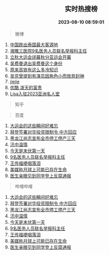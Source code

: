 <div align="center"><h2>实时热搜榜</h2><h4>2023-08-10 08:59:01</h4></div>

> 微博  

1. [中国跌出泰国最大客源地](https://s.weibo.com/weibo?q=%23%E4%B8%AD%E5%9B%BD%E8%B7%8C%E5%87%BA%E6%B3%B0%E5%9B%BD%E6%9C%80%E5%A4%A7%E5%AE%A2%E6%BA%90%E5%9C%B0%23&t=31&band_rank=1&Refer=top)<br />
2. [湘雅三医院9名医务人员联名举报科主任](https://s.weibo.com/weibo?q=%23%E6%B9%98%E9%9B%85%E4%B8%89%E5%8C%BB%E9%99%A29%E5%90%8D%E5%8C%BB%E5%8A%A1%E4%BA%BA%E5%91%98%E8%81%94%E5%90%8D%E4%B8%BE%E6%8A%A5%E7%A7%91%E4%B8%BB%E4%BB%BB%23&t=31&band_rank=2&Refer=top)<br />
3. [立秋大运会闭幕秋分亚运会开幕](https://s.weibo.com/weibo?q=%23%E7%AB%8B%E7%A7%8B%E5%A4%A7%E8%BF%90%E4%BC%9A%E9%97%AD%E5%B9%95%E7%A7%8B%E5%88%86%E4%BA%9A%E8%BF%90%E4%BC%9A%E5%BC%80%E5%B9%95%23&t=31&band_rank=3&Refer=top)<br />
4. [吴费曼退出吴费曼这个身份](https://s.weibo.com/weibo?q=%23%E5%90%B4%E8%B4%B9%E6%9B%BC%E9%80%80%E5%87%BA%E5%90%B4%E8%B4%B9%E6%9B%BC%E8%BF%99%E4%B8%AA%E8%BA%AB%E4%BB%BD%23&t=31&band_rank=4&Refer=top)<br />
5. [原来高铁有这么多冷知识](https://s.weibo.com/weibo?q=%23%E5%8E%9F%E6%9D%A5%E9%AB%98%E9%93%81%E6%9C%89%E8%BF%99%E4%B9%88%E5%A4%9A%E5%86%B7%E7%9F%A5%E8%AF%86%23&t=31&band_rank=5&Refer=top)<br />
6. [吴京曾提到有演员因角色小而放弃封神](https://s.weibo.com/weibo?q=%23%E5%90%B4%E4%BA%AC%E6%9B%BE%E6%8F%90%E5%88%B0%E6%9C%89%E6%BC%94%E5%91%98%E5%9B%A0%E8%A7%92%E8%89%B2%E5%B0%8F%E8%80%8C%E6%94%BE%E5%BC%83%E5%B0%81%E7%A5%9E%23&t=31&band_rank=6&Refer=top)<br />
7. [jiejie](https://s.weibo.com/weibo?q=jiejie&t=31&band_rank=7&Refer=top)<br />
8. [优酷 泼天的富贵](https://s.weibo.com/weibo?q=%E4%BC%98%E9%85%B7%20%E6%B3%BC%E5%A4%A9%E7%9A%84%E5%AF%8C%E8%B4%B5&t=31&band_rank=8&Refer=top)<br />
9. [Lisa入驻2023亚洲名人堂](https://s.weibo.com/weibo?q=%23Lisa%E5%85%A5%E9%A9%BB2023%E4%BA%9A%E6%B4%B2%E5%90%8D%E4%BA%BA%E5%A0%82%23&t=31&band_rank=9&Refer=top)<br />

> 知乎  


> 百度  

1. [大运会的这些瞬间好难忘](https://www.baidu.com/s?wd=%E5%A4%A7%E8%BF%90%E4%BC%9A%E7%9A%84%E8%BF%99%E4%BA%9B%E7%9E%AC%E9%97%B4%E5%A5%BD%E9%9A%BE%E5%BF%98&sa=fyb_news&rsv_dl=fyb_news)<br />
2. [拜登签署对华投资限制令 中方回应](https://www.baidu.com/s?wd=%E6%8B%9C%E7%99%BB%E7%AD%BE%E7%BD%B2%E5%AF%B9%E5%8D%8E%E6%8A%95%E8%B5%84%E9%99%90%E5%88%B6%E4%BB%A4+%E4%B8%AD%E6%96%B9%E5%9B%9E%E5%BA%94&sa=fyb_news&rsv_dl=fyb_news)<br />
3. [黑龙江尚志宣布全市停工停产三天](https://www.baidu.com/s?wd=%E9%BB%91%E9%BE%99%E6%B1%9F%E5%B0%9A%E5%BF%97%E5%AE%A3%E5%B8%83%E5%85%A8%E5%B8%82%E5%81%9C%E5%B7%A5%E5%81%9C%E4%BA%A7%E4%B8%89%E5%A4%A9&sa=fyb_news&rsv_dl=fyb_news)<br />
4. [汛中温情](https://www.baidu.com/s?wd=%E6%B1%9B%E4%B8%AD%E6%B8%A9%E6%83%85&sa=fyb_news&rsv_dl=fyb_news)<br />
5. [今天是末伏第一天](https://www.baidu.com/s?wd=%E4%BB%8A%E5%A4%A9%E6%98%AF%E6%9C%AB%E4%BC%8F%E7%AC%AC%E4%B8%80%E5%A4%A9&sa=fyb_news&rsv_dl=fyb_news)<br />
6. [9名医务人员联名举报科主任](https://www.baidu.com/s?wd=9%E5%90%8D%E5%8C%BB%E5%8A%A1%E4%BA%BA%E5%91%98%E8%81%94%E5%90%8D%E4%B8%BE%E6%8A%A5%E7%A7%91%E4%B8%BB%E4%BB%BB&sa=fyb_news&rsv_dl=fyb_news)<br />
7. [王传福哽咽落泪](https://www.baidu.com/s?wd=%E7%8E%8B%E4%BC%A0%E7%A6%8F%E5%93%BD%E5%92%BD%E8%90%BD%E6%B3%AA&sa=fyb_news&rsv_dl=fyb_news)<br />
8. [美媒称月球上可能已存在生命](https://www.baidu.com/s?wd=%E7%BE%8E%E5%AA%92%E7%A7%B0%E6%9C%88%E7%90%83%E4%B8%8A%E5%8F%AF%E8%83%BD%E5%B7%B2%E5%AD%98%E5%9C%A8%E7%94%9F%E5%91%BD&sa=fyb_news&rsv_dl=fyb_news)<br />
9. [医生亲眼见到同学登上反腐通报](https://www.baidu.com/s?wd=%E5%8C%BB%E7%94%9F%E4%BA%B2%E7%9C%BC%E8%A7%81%E5%88%B0%E5%90%8C%E5%AD%A6%E7%99%BB%E4%B8%8A%E5%8F%8D%E8%85%90%E9%80%9A%E6%8A%A5&sa=fyb_news&rsv_dl=fyb_news)<br />

> 哔哩哔哩  

1. [大运会的这些瞬间好难忘](https://www.baidu.com/s?wd=%E5%A4%A7%E8%BF%90%E4%BC%9A%E7%9A%84%E8%BF%99%E4%BA%9B%E7%9E%AC%E9%97%B4%E5%A5%BD%E9%9A%BE%E5%BF%98&sa=fyb_news&rsv_dl=fyb_news)<br />
2. [拜登签署对华投资限制令 中方回应](https://www.baidu.com/s?wd=%E6%8B%9C%E7%99%BB%E7%AD%BE%E7%BD%B2%E5%AF%B9%E5%8D%8E%E6%8A%95%E8%B5%84%E9%99%90%E5%88%B6%E4%BB%A4+%E4%B8%AD%E6%96%B9%E5%9B%9E%E5%BA%94&sa=fyb_news&rsv_dl=fyb_news)<br />
3. [黑龙江尚志宣布全市停工停产三天](https://www.baidu.com/s?wd=%E9%BB%91%E9%BE%99%E6%B1%9F%E5%B0%9A%E5%BF%97%E5%AE%A3%E5%B8%83%E5%85%A8%E5%B8%82%E5%81%9C%E5%B7%A5%E5%81%9C%E4%BA%A7%E4%B8%89%E5%A4%A9&sa=fyb_news&rsv_dl=fyb_news)<br />
4. [汛中温情](https://www.baidu.com/s?wd=%E6%B1%9B%E4%B8%AD%E6%B8%A9%E6%83%85&sa=fyb_news&rsv_dl=fyb_news)<br />
5. [今天是末伏第一天](https://www.baidu.com/s?wd=%E4%BB%8A%E5%A4%A9%E6%98%AF%E6%9C%AB%E4%BC%8F%E7%AC%AC%E4%B8%80%E5%A4%A9&sa=fyb_news&rsv_dl=fyb_news)<br />
6. [9名医务人员联名举报科主任](https://www.baidu.com/s?wd=9%E5%90%8D%E5%8C%BB%E5%8A%A1%E4%BA%BA%E5%91%98%E8%81%94%E5%90%8D%E4%B8%BE%E6%8A%A5%E7%A7%91%E4%B8%BB%E4%BB%BB&sa=fyb_news&rsv_dl=fyb_news)<br />
7. [王传福哽咽落泪](https://www.baidu.com/s?wd=%E7%8E%8B%E4%BC%A0%E7%A6%8F%E5%93%BD%E5%92%BD%E8%90%BD%E6%B3%AA&sa=fyb_news&rsv_dl=fyb_news)<br />
8. [美媒称月球上可能已存在生命](https://www.baidu.com/s?wd=%E7%BE%8E%E5%AA%92%E7%A7%B0%E6%9C%88%E7%90%83%E4%B8%8A%E5%8F%AF%E8%83%BD%E5%B7%B2%E5%AD%98%E5%9C%A8%E7%94%9F%E5%91%BD&sa=fyb_news&rsv_dl=fyb_news)<br />
9. [医生亲眼见到同学登上反腐通报](https://www.baidu.com/s?wd=%E5%8C%BB%E7%94%9F%E4%BA%B2%E7%9C%BC%E8%A7%81%E5%88%B0%E5%90%8C%E5%AD%A6%E7%99%BB%E4%B8%8A%E5%8F%8D%E8%85%90%E9%80%9A%E6%8A%A5&sa=fyb_news&rsv_dl=fyb_news)<br />
